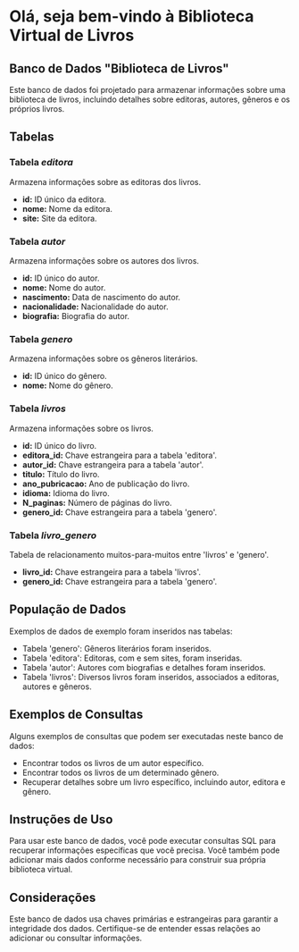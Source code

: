 
<h1>Olá, seja bem-vindo à Biblioteca Virtual de Livros</h1>

<h2>Banco de Dados "Biblioteca de Livros"</h2>
<p>Este banco de dados foi projetado para armazenar informações sobre uma biblioteca de livros, incluindo detalhes sobre editoras, autores, gêneros e os próprios livros.</p>

<h2>Tabelas</h2>

<h3>Tabela <em>editora</em></h3>
<p>Armazena informações sobre as editoras dos livros.</p>
<ul>
 <li><strong>id:</strong> ID único da editora.</li>
 <li><strong>nome:</strong> Nome da editora.</li>
 <li><strong>site:</strong> Site da editora.</li>
</ul>

<h3>Tabela <em>autor</em></h3>
<p>Armazena informações sobre os autores dos livros.</p>
<ul>
 <li><strong>id:</strong> ID único do autor.</li>
 <li><strong>nome:</strong> Nome do autor.</li>
 <li><strong>nascimento:</strong> Data de nascimento do autor.</li>
 <li><strong>nacionalidade:</strong> Nacionalidade do autor.</li>
 <li><strong>biografia:</strong> Biografia do autor.</li>
</ul>

<h3>Tabela <em>genero</em></h3>
<p>Armazena informações sobre os gêneros literários.</p>
<ul>
 <li><strong>id:</strong> ID único do gênero.</li>
 <li><strong>nome:</strong> Nome do gênero.</li>
</ul>

<h3>Tabela <em>livros</em></h3>
<p>Armazena informações sobre os livros.</p>
<ul>
 <li><strong>id:</strong> ID único do livro.</li>
 <li><strong>editora_id:</strong> Chave estrangeira para a tabela 'editora'.</li>
 <li><strong>autor_id:</strong> Chave estrangeira para a tabela 'autor'.</li>
 <li><strong>titulo:</strong> Título do livro.</li>
 <li><strong>ano_pubricacao:</strong> Ano de publicação do livro.</li>
 <li><strong>idioma:</strong> Idioma do livro.</li>
 <li><strong>N_paginas:</strong> Número de páginas do livro.</li>
 <li><strong>genero_id:</strong> Chave estrangeira para a tabela 'genero'.</li>
</ul>

<h3>Tabela <em>livro_genero</em></h3>
<p>Tabela de relacionamento muitos-para-muitos entre 'livros' e 'genero'.</p>
<ul>
 <li><strong>livro_id:</strong> Chave estrangeira para a tabela 'livros'.</li>
 <li><strong>genero_id:</strong> Chave estrangeira para a tabela 'genero'.</li>
</ul>

<h2>População de Dados</h2>
<p>Exemplos de dados de exemplo foram inseridos nas tabelas:</p>
<ul>
 <li>Tabela 'genero': Gêneros literários foram inseridos.</li>
 <li>Tabela 'editora': Editoras, com e sem sites, foram inseridas.</li>
 <li>Tabela 'autor': Autores com biografias e detalhes foram inseridos.</li>
 <li>Tabela 'livros': Diversos livros foram inseridos, associados a editoras, autores e gêneros.</li>
</ul>

<h2>Exemplos de Consultas</h2>
<p>Alguns exemplos de consultas que podem ser executadas neste banco de dados:</p>
<ul>
 <li>Encontrar todos os livros de um autor específico.</li>
 <li>Encontrar todos os livros de um determinado gênero.</li>
 <li>Recuperar detalhes sobre um livro específico, incluindo autor, editora e gênero.</li>
</ul>

<h2>Instruções de Uso</h2>
<p>Para usar este banco de dados, você pode executar consultas SQL para recuperar informações específicas que você precisa. Você também pode adicionar mais dados conforme necessário para construir sua própria biblioteca virtual.</p>

<h2>Considerações</h2>
<p>Este banco de dados usa chaves primárias e estrangeiras para garantir a integridade dos dados. Certifique-se de entender essas relações ao adicionar ou consultar informações.</p>
